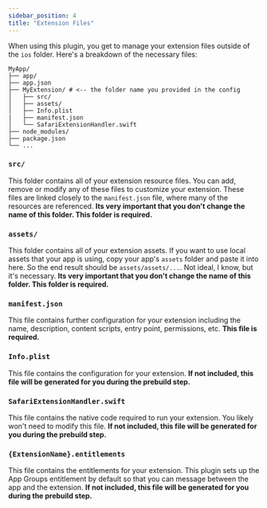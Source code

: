 ```yaml
---
sidebar_position: 4
title: "Extension Files"
---
```


When using this plugin, you get to manage your extension files outside of the `ios` folder. Here's a breakdown of the necessary files:

```console
MyApp/
├── app/
├── app.json
├── MyExtension/ # <-- the folder name you provided in the config
│   ├── src/
│   ├── assets/
│   ├── Info.plist
|   ├── manifest.json
│   └── SafariExtensionHandler.swift
├── node_modules/
├── package.json
└── ...
```

### `src/`

This folder contains all of your extension resource files. You can add, remove or modify any of these files to customize your extension. These files are linked closely to the `manifest.json` file, where many of the resources are referenced. **Its very important that you don't change the name of this folder. This folder is required.**

### `assets/`

This folder contains all of your extension assets. If you want to use local assets that your app is using, copy your app's `assets` folder and paste it into here. So the end result should be `assets/assets/...`. Not ideal, I know, but it's necessary. **Its very important that you don't change the name of this folder. This folder is required.**

### `manifest.json`

This file contains further configuration for your extension including the name, description, content scripts, entry point, permissions, etc. **This file is required.**

### `Info.plist`

This file contains the configuration for your extension. **If not included, this file will be generated for you during the prebuild step.**

### `SafariExtensionHandler.swift`

This file contains the native code required to run your extension. You likely won't need to modify this file. **If not included, this file will be generated for you during the prebuild step.**

### `{ExtensionName}.entitlements`

This file contains the entitlements for your extension. This plugin sets up the App Groups entitlement by default so that you can message between the app and the extension. **If not included, this file will be generated for you during the prebuild step.**
